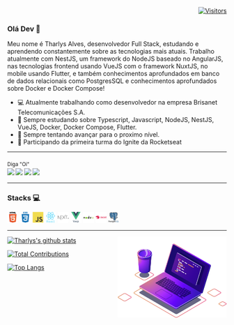 
<div align="right">

[![Visitors](https://komarev.com/ghpvc/?username=tharlys10&label=Profile%20views&color=0e75b6&style=flat)](https://github.com/Tharlys10)

</div>

### Olá Dev 👋

Meu nome é Tharlys Alves, desenvolvedor Full Stack, estudando e aprendendo constantemente sobre as tecnologias mais atuais. Trabalho atualmente com NestJS, um framework do NodeJS baseado no AngularJS, nas tecnologias frontend usando VueJS com o framework NuxtJS, no mobile usando Flutter, e também conhecimentos aprofundados em banco de dados relacionais como PostgresSQL e conhecimentos aprofundados sobre Docker e Docker Compose!

- 💻 Atualmente trabalhando como desenvolvedor na empresa Brisanet Telecomunicações S.A.
- 🌱 Sempre estudando sobre Typescript, Javascript, NodeJS, NestJS, VueJS, Docker, Docker Compose, Flutter.
- 🔭 Sempre tentando avançar para o proximo nível.
- 🚀 Participando da primeira turma do Ignite da Rocketseat

----

<sub>Diga "Oi" <br>
[<img src="https://img.shields.io/badge/Rocketseat-%237159c1?style=for-the-badge&logo=ghost&theme=dark" />](https://app.rocketseat.com.br/me/tharlysalves) 
[<img src="https://img.shields.io/badge/linkedin-%230077B5.svg?&style=for-the-badge&logo=linkedin&logoColor=white&theme=dark" />](https://www.linkedin.com/in/tharlys-alves-7aaa011ab/) 
[<img src="https://img.shields.io/badge/instagram-%23E4405F.svg?&style=for-the-badge&logo=instagram&logoColor=white&theme=dark">](https://www.instagram.com/tharlys_a/) 
[<img src="https://img.shields.io/badge/Gmail-red?&style=for-the-badge&logo=Gmail&logoColor=white&theme=dark&link=mailto:tharlys2015c@gmail.com">](mailto:tharlys2015c@gmail.com)   
</sub>

---

### Stacks :computer:

<p align="left">
<img src="https://raw.githubusercontent.com/devicons/devicon/master/icons/html5/html5-original-wordmark.svg" alt="html5"  width="25" height="25"/>

<img src="https://raw.githubusercontent.com/devicons/devicon/master/icons/css3/css3-plain-wordmark.svg" alt="css3"  width="25" height="25"/>

<img src="https://raw.githubusercontent.com/devicons/devicon/master/icons/javascript/javascript-original.svg" alt="javascript" width="25" height="25"/>

<img src="https://raw.githubusercontent.com/devicons/devicon/master/icons/react/react-original-wordmark.svg" alt="react" width="25" height="25"/>

<img src="https://raw.githubusercontent.com/devicons/devicon/master/icons/nextjs/nextjs-original-wordmark.svg" alt="nextjs" width="25" height="25"/>

<img src="https://raw.githubusercontent.com/devicons/devicon/master/icons/vuejs/vuejs-original-wordmark.svg" alt="vue" width="25" height="25"/>

<img src="https://raw.githubusercontent.com/devicons/devicon/master/icons/nodejs/nodejs-original-wordmark.svg" alt="nodejs" width="25" height="25"/>

<img src="https://raw.githubusercontent.com/devicons/devicon/master/icons/nestjs/nestjs-plain-wordmark.svg" alt="nestjs" width="25" height="25"/>

<img src="https://raw.githubusercontent.com/devicons/devicon/master/icons/postgresql/postgresql-original-wordmark.svg" alt="postgresql" width="25" height="25"/>

</p>

----

<img style="margin 1040px;" src=".github/computer-illustration.png" min-width="250px" max-width="250px" width="250px" align="right" alt="Computador iuriCode">

<p align="justify">

[![Tharlys's github stats](https://github-readme-stats.vercel.app/api?username=Tharlys10&show_icons=true&theme=dracula&locale=pt-br&title_color=FFF)](https://github.com/anuraghazra/github-readme-stats)

[![Total Contributions](https://github-readme-streak-stats.herokuapp.com/?user=tharlys10&layout=compact&theme=dracula&locale=pt-br&title_color=FFF)](https://github.com/anuraghazra/github-readme-stats)

[![Top Langs](https://github-readme-stats.vercel.app/api/top-langs/?username=Tharlys10&layout=compact&theme=dracula&locale=pt-br&title_color=FFF)](https://github.com/anuraghazra/github-readme-stats)
</p>

